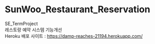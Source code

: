 # SunWoo_Restaurant_Reservation
SE_TermProject <br>
레스토랑 예약 시스템 기능개선 <br>
Heroku 배포 사이트 : https://damp-reaches-21194.herokuapp.com/
